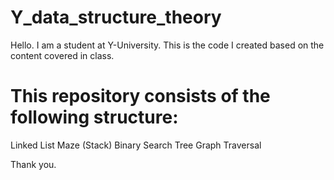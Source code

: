 # Y_data_structure_theory

Hello. I am a student at Y-University. This is the code I created based on the content covered in class.

# This repository consists of the following structure:
Linked List
Maze (Stack)
Binary Search Tree
Graph Traversal

Thank you.
